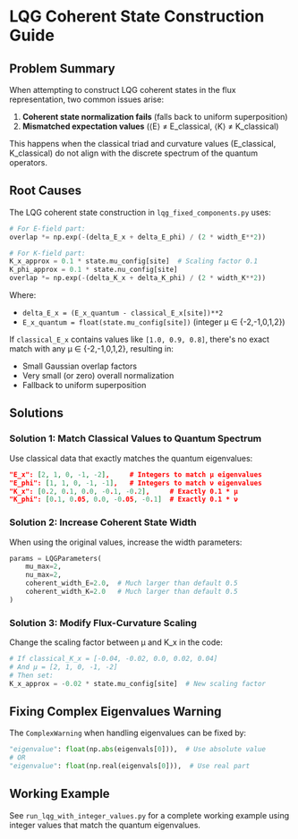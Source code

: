 # LQG Coherent State Construction Guide

## Problem Summary

When attempting to construct LQG coherent states in the flux representation, two common issues arise:

1. **Coherent state normalization fails** (falls back to uniform superposition)
2. **Mismatched expectation values** (⟨E⟩ ≠ E_classical, ⟨K⟩ ≠ K_classical)

This happens when the classical triad and curvature values (E_classical, K_classical) do not align with the discrete spectrum of the quantum operators.

## Root Causes

The LQG coherent state construction in `lqg_fixed_components.py` uses:

```python
# For E-field part:
overlap *= np.exp(-(delta_E_x + delta_E_phi) / (2 * width_E**2))

# For K-field part:
K_x_approx = 0.1 * state.mu_config[site]  # Scaling factor 0.1
K_phi_approx = 0.1 * state.nu_config[site]
overlap *= np.exp(-(delta_K_x + delta_K_phi) / (2 * width_K**2))
```

Where:
- `delta_E_x = (E_x_quantum - classical_E_x[site])**2`
- `E_x_quantum = float(state.mu_config[site])` (integer μ ∈ {-2,-1,0,1,2})

If `classical_E_x` contains values like `[1.0, 0.9, 0.8]`, there's no exact match with any μ ∈ {-2,-1,0,1,2}, resulting in:
- Small Gaussian overlap factors
- Very small (or zero) overall normalization
- Fallback to uniform superposition

## Solutions

### Solution 1: Match Classical Values to Quantum Spectrum

Use classical data that exactly matches the quantum eigenvalues:

```json
"E_x": [2, 1, 0, -1, -2],     # Integers to match μ eigenvalues
"E_phi": [1, 1, 0, -1, -1],   # Integers to match ν eigenvalues
"K_x": [0.2, 0.1, 0.0, -0.1, -0.2],     # Exactly 0.1 * μ
"K_phi": [0.1, 0.05, 0.0, -0.05, -0.1]  # Exactly 0.1 * ν
```

### Solution 2: Increase Coherent State Width

When using the original values, increase the width parameters:

```python
params = LQGParameters(
    mu_max=2,
    nu_max=2,
    coherent_width_E=2.0,  # Much larger than default 0.5
    coherent_width_K=2.0   # Much larger than default 0.5
)
```

### Solution 3: Modify Flux-Curvature Scaling

Change the scaling factor between μ and K_x in the code:

```python
# If classical_K_x = [-0.04, -0.02, 0.0, 0.02, 0.04]
# And μ = [2, 1, 0, -1, -2]
# Then set:
K_x_approx = -0.02 * state.mu_config[site]  # New scaling factor
```

## Fixing Complex Eigenvalues Warning

The `ComplexWarning` when handling eigenvalues can be fixed by:

```python
"eigenvalue": float(np.abs(eigenvals[0])),  # Use absolute value
# OR
"eigenvalue": float(np.real(eigenvals[0])),  # Use real part
```

## Working Example

See `run_lqg_with_integer_values.py` for a complete working example using integer values that match the quantum eigenvalues.
